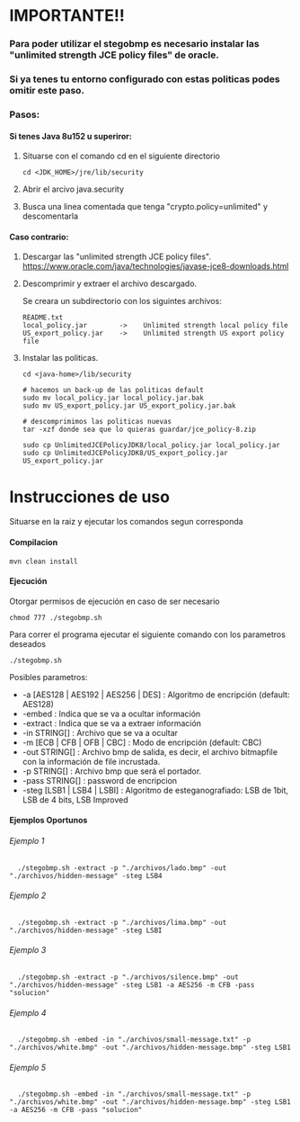 # IMPORTANTE!!

### Para poder utilizar el stegobmp es necesario instalar las "unlimited strength JCE policy files" de oracle.
### Si ya tenes tu entorno configurado con estas politicas podes omitir este paso.
### Pasos:
#### Si tenes Java 8u152 u superiror:

1)  Situarse con el comando cd en el siguiente directorio
    ```
    cd <JDK_HOME>/jre/lib/security
    ```
    
2)  Abrir el arcivo java.security

3)  Busca una linea comentada que tenga "crypto.policy=unlimited" y descomentarla
    
#### Caso contrario:

1)  Descargar las "unlimited strength JCE policy files".
    https://www.oracle.com/java/technologies/javase-jce8-downloads.html

2)  Descomprimir y extraer el archivo descargado.

    Se creara un subdirectorio con los siguintes archivos:

        README.txt                   
        local_policy.jar        ->    Unlimited strength local policy file
        US_export_policy.jar    ->    Unlimited strength US export policy file

3)  Instalar las politicas.

    ```
    cd <java-home>/lib/security
    
    # hacemos un back-up de las politicas default  
    sudo mv local_policy.jar local_policy.jar.bak
    sudo mv US_export_policy.jar US_export_policy.jar.bak
    
    # descomprimimos las politicas nuevas
    tar -xzf donde sea que lo quieras guardar/jce_policy-8.zip
    
    sudo cp UnlimitedJCEPolicyJDK8/local_policy.jar local_policy.jar
    sudo cp UnlimitedJCEPolicyJDK8/US_export_policy.jar US_export_policy.jar
    ```    

# Instrucciones de uso

Situarse en la raiz y ejecutar los comandos segun corresponda

#### Compilacion
```
mvn clean install
```
    
#### Ejecución
Otorgar permisos de ejecución en caso de ser necesario
```
chmod 777 ./stegobmp.sh
``` 
Para correr el programa ejecutar el siguiente comando con los parametros deseados
 ```
 ./stegobmp.sh 
 ```
Posibles parametros:
 * -a [AES128 | AES192 | AES256 | DES] : Algoritmo de encripción (default: AES128)
 * -embed                              : Indica que se va a ocultar información
 * -extract                            : Indica que se va a extraer información
 * -in STRING[]                        : Archivo que se va a ocultar
 * -m [ECB | CFB | OFB | CBC]          : Modo de encripción (default: CBC)
 * -out STRING[]                       : Archivo bmp de salida, es decir, el archivo bitmapfile con la información de file incrustada.
 * -p STRING[]                         : Archivo bmp que será el portador.
 * -pass STRING[]                      : password de encripcion
 * -steg [LSB1 | LSB4 | LSBI] : Algoritmo de esteganografiado: LSB de 1bit, LSB de 4 bits, LSB Improved

#### Ejemplos Oportunos
###### Ejemplo 1
  ```
    ./stegobmp.sh -extract -p "./archivos/lado.bmp" -out "./archivos/hidden-message" -steg LSB4
  ```
###### Ejemplo 2
  ```
    ./stegobmp.sh -extract -p "./archivos/lima.bmp" -out "./archivos/hidden-message" -steg LSBI
  ```
###### Ejemplo 3
  ```
    ./stegobmp.sh -extract -p "./archivos/silence.bmp" -out "./archivos/hidden-message" -steg LSB1 -a AES256 -m CFB -pass "solucion"
  ```
###### Ejemplo 4
  ```
    ./stegobmp.sh -embed -in "./archivos/small-message.txt" -p "./archivos/white.bmp" -out "./archivos/hidden-message.bmp" -steg LSB1
  ```
###### Ejemplo 5
  ```
    ./stegobmp.sh -embed -in "./archivos/small-message.txt" -p "./archivos/white.bmp" -out "./archivos/hidden-message.bmp" -steg LSB1 -a AES256 -m CFB -pass "solucion"
  ```